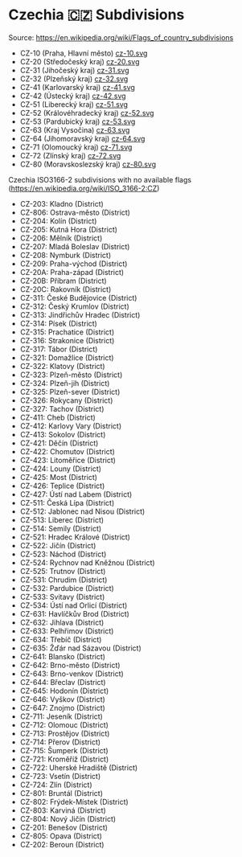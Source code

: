 # Czechia 🇨🇿 Subdivisions

Source: https://en.wikipedia.org/wiki/Flags_of_country_subdivisions

* CZ-10 (Praha, Hlavní město) [cz-10.svg](https://github.com/amckenna41/iso3166-flag-icons/blob/main/iso3166-2-icons/CZ/cz-10.svg)
* CZ-20 (Středočeský kraj) [cz-20.svg](https://github.com/amckenna41/iso3166-flag-icons/blob/main/iso3166-2-icons/CZ/cz-20.svg)
* CZ-31 (Jihočeský kraj) [cz-31.svg](https://github.com/amckenna41/iso3166-flag-icons/blob/main/iso3166-2-icons/CZ/cz-31.svg)
* CZ-32 (Plzeňský kraj) [cz-32.svg](https://github.com/amckenna41/iso3166-flag-icons/blob/main/iso3166-2-icons/CZ/cz-32.svg)
* CZ-41 (Karlovarský kraj) [cz-41.svg](https://github.com/amckenna41/iso3166-flag-icons/blob/main/iso3166-2-icons/CZ/cz-41.svg)
* CZ-42 (Ústecký kraj) [cz-42.svg](https://github.com/amckenna41/iso3166-flag-icons/blob/main/iso3166-2-icons/CZ/cz-42.svg)
* CZ-51 (Liberecký kraj) [cz-51.svg](https://github.com/amckenna41/iso3166-flag-icons/blob/main/iso3166-2-icons/CZ/cz-51.svg)
* CZ-52 (Královéhradecký kraj) [cz-52.svg](https://github.com/amckenna41/iso3166-flag-icons/blob/main/iso3166-2-icons/CZ/cz-52.svg)
* CZ-53 (Pardubický kraj) [cz-53.svg](https://github.com/amckenna41/iso3166-flag-icons/blob/main/iso3166-2-icons/CZ/cz-53.svg)
* CZ-63 (Kraj Vysočina) [cz-63.svg](https://github.com/amckenna41/iso3166-flag-icons/blob/main/iso3166-2-icons/CZ/cz-63.svg)
* CZ-64 (Jihomoravský kraj) [cz-64.svg](https://github.com/amckenna41/iso3166-flag-icons/blob/main/iso3166-2-icons/CZ/cz-64.svg)
* CZ-71 (Olomoucký kraj) [cz-71.svg](https://github.com/amckenna41/iso3166-flag-icons/blob/main/iso3166-2-icons/CZ/cz-71.svg)
* CZ-72 (Zlínský kraj) [cz-72.svg](https://github.com/amckenna41/iso3166-flag-icons/blob/main/iso3166-2-icons/CZ/cz-72.svg)
* CZ-80 (Moravskoslezský kraj) [cz-80.svg](https://github.com/amckenna41/iso3166-flag-icons/blob/main/iso3166-2-icons/CZ/cz-80.svg)

Czechia ISO3166-2 subdivisions with no available flags (https://en.wikipedia.org/wiki/ISO_3166-2:CZ)

* CZ-203: Kladno (District)
* CZ-806: Ostrava-město (District)
* CZ-204: Kolín (District)
* CZ-205: Kutná Hora (District)
* CZ-206: Mělník (District)
* CZ-207: Mladá Boleslav (District)
* CZ-208: Nymburk (District)
* CZ-209: Praha-východ (District)
* CZ-20A: Praha-západ (District)
* CZ-20B: Příbram (District)
* CZ-20C: Rakovník (District)
* CZ-311: České Budějovice (District)
* CZ-312: Český Krumlov (District)
* CZ-313: Jindřichův Hradec (District)
* CZ-314: Písek (District)
* CZ-315: Prachatice (District)
* CZ-316: Strakonice (District)
* CZ-317: Tábor (District)
* CZ-321: Domažlice (District)
* CZ-322: Klatovy (District)
* CZ-323: Plzeň-město (District)
* CZ-324: Plzeň-jih (District)
* CZ-325: Plzeň-sever (District)
* CZ-326: Rokycany (District)
* CZ-327: Tachov (District)
* CZ-411: Cheb (District)
* CZ-412: Karlovy Vary (District)
* CZ-413: Sokolov (District)
* CZ-421: Děčín (District)
* CZ-422: Chomutov (District)
* CZ-423: Litoměřice (District)
* CZ-424: Louny (District)
* CZ-425: Most (District)
* CZ-426: Teplice (District)
* CZ-427: Ústí nad Labem (District)
* CZ-511: Česká Lípa (District)
* CZ-512: Jablonec nad Nisou (District)
* CZ-513: Liberec (District)
* CZ-514: Semily (District)
* CZ-521: Hradec Králové (District)
* CZ-522: Jičín (District)
* CZ-523: Náchod (District)
* CZ-524: Rychnov nad Kněžnou (District)
* CZ-525: Trutnov (District)
* CZ-531: Chrudim (District)
* CZ-532: Pardubice (District)
* CZ-533: Svitavy (District)
* CZ-534: Ústí nad Orlicí (District)
* CZ-631: Havlíčkův Brod (District)
* CZ-632: Jihlava (District)
* CZ-633: Pelhřimov (District)
* CZ-634: Třebíč (District)
* CZ-635: Žďár nad Sázavou (District)
* CZ-641: Blansko (District)
* CZ-642: Brno-město (District)
* CZ-643: Brno-venkov (District)
* CZ-644: Břeclav (District)
* CZ-645: Hodonín (District)
* CZ-646: Vyškov (District)
* CZ-647: Znojmo (District)
* CZ-711: Jeseník (District)
* CZ-712: Olomouc (District)
* CZ-713: Prostějov (District)
* CZ-714: Přerov (District)
* CZ-715: Šumperk (District)
* CZ-721: Kroměříž (District)
* CZ-722: Uherské Hradiště (District)
* CZ-723: Vsetín (District)
* CZ-724: Zlín (District)
* CZ-801: Bruntál (District)
* CZ-802: Frýdek-Místek (District)
* CZ-803: Karviná (District)
* CZ-804: Nový Jičín (District)
* CZ-201: Benešov (District)
* CZ-805: Opava (District)
* CZ-202: Beroun (District)